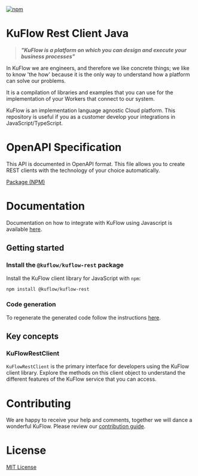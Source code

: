[![npm](https://img.shields.io/npm/v/@kuflow/kuflow-rest?style=flat-square&label=@kuflow/kuflow-rest)](https://www.npmjs.com/package/@kuflow/kuflow-rest)
# KuFlow Rest Client Java

> **_"KuFlow is a platform on which you can design and execute your business processes"_**

In KuFlow we are engineers, and therefore we like concrete things; we like to know 'the how' because it is the only way to understand how a platform can solve our problems.

It is a compilation of libraries and examples that you can use for the implementation of your Workers that connect to our system.

KuFlow is an implementation language agnostic Cloud platform. This repository is useful if you as a customer develop your integrations in JavaScript/TypeScript.

# OpenAPI Specification

This API is documented in OpenAPI format. This file allows you to create REST clients with the technology of your
choice automatically.

[Package (NPM)](https://www.npmjs.com/package/@kuflow/kuflow-rest)

# Documentation

Documentation on how to integrate with KuFlow using Javascript is available [here](https://docs.kuflow.com/developers/guides/javascript).

## Getting started

### Install the `@kuflow/kuflow-rest` package

Install the KuFlow client library for JavaScript with `npm`:

```bash
npm install @kuflow/kuflow-rest
```

### Code generation

To regenerate the generated code follow the instructions [here](https://github.com/kuflow/kuflow-sdk-js/blob/main/packages/kuflow-rest-client/openapi/readme.md).

## Key concepts

### KuFlowRestClient

`KuFlowRestClient` is the primary interface for developers using the KuFlow client library. Explore the methods on this
client object to understand the different features of the KuFlow service that you can access.

# Contributing

We are happy to receive your help and comments, together we will dance a wonderful KuFlow. Please review our [contribution guide](https://raw.githubusercontent.com/kuflow/kuflow-sdk-js/main/CONTRIBUTING.md).

# License

[MIT License](https://raw.githubusercontent.com/kuflow/kuflow-sdk-js/main/LICENSE)
